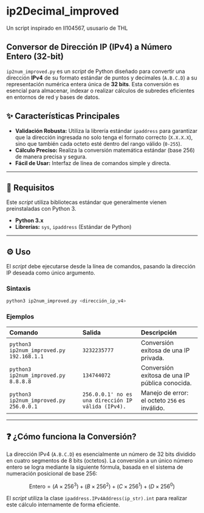 # ip2Decimal_improved
Un script inspirado en II104567, ususario de THL




## Conversor de Dirección IP (IPv4) a Número Entero (32-bit)

`ip2num_improved.py` es un *script* de Python diseñado para convertir una dirección **IPv4** de su formato estándar de puntos y decimales (`A.B.C.D`) a su representación numérica entera única de **32 bits**. Esta conversión es esencial para almacenar, indexar o realizar cálculos de subredes eficientes en entornos de red y bases de datos.

## ✨ Características Principales

  * **Validación Robusta:** Utiliza la librería estándar `ipaddress` para garantizar que la dirección ingresada no solo tenga el formato correcto (`X.X.X.X`), sino que también cada octeto esté dentro del rango válido (`0-255`).
  * **Cálculo Preciso:** Realiza la conversión matemática estándar (base 256) de manera precisa y segura.
  * **Fácil de Usar:** Interfaz de línea de comandos simple y directa.

-----

## 🚀 Requisitos

Este *script* utiliza bibliotecas estándar que generalmente vienen preinstaladas con Python 3.

  * **Python 3.x**
  * **Librerías:** `sys`, `ipaddress` (Estándar de Python)

-----

## ⚙️ Uso

El *script* debe ejecutarse desde la línea de comandos, pasando la dirección IP deseada como único argumento.

### Sintaxis

```bash
python3 ip2num_improved.py <dirección_ip_v4>
```

### Ejemplos

| Comando | Salida | Descripción |
| :--- | :--- | :--- |
| `python3 ip2num_improved.py 192.168.1.1` | `3232235777` | Conversión exitosa de una IP privada. |
| `python3 ip2num_improved.py 8.8.8.8` | `134744072` | Conversión exitosa de una IP pública conocida. |
| `python3 ip2num_improved.py 256.0.0.1` | `256.0.0.1' no es una dirección IP válida (IPv4).` | Manejo de error: el octeto `256` es inválido. |

-----

## ❓ ¿Cómo funciona la Conversión?

La dirección IPv4 (`A.B.C.D`) es esencialmente un número de 32 bits dividido en cuatro segmentos de 8 bits (octetos). La conversión a un único número entero se logra mediante la siguiente fórmula, basada en el sistema de numeración posicional de base 256:

$$\text{Entero} = (A \times 256^3) + (B \times 256^2) + (C \times 256^1) + (D \times 256^0)$$

El *script* utiliza la clase `ipaddress.IPv4Address(ip_str).int` para realizar este cálculo internamente de forma eficiente.

